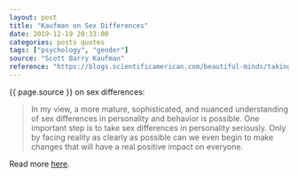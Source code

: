 ```yaml
---
layout: post
title: "Kaufman on Sex Differences"
date: 2019-12-19 20:33:00
categories: posts quotes
tags: ["psychology", "gender"]
source: "Scott Barry Kaufman"
reference: "https://blogs.scientificamerican.com/beautiful-minds/taking-sex-differences-in-personality-seriously/"
---
```


{{ page.source }} on sex differences:

> In my view, a more mature, sophisticated, and nuanced understanding of sex differences in personality and behavior is possible. One important step is to take sex differences in personality seriously. Only by facing reality as clearly as possible can we even begin to make changes that will have a real positive impact on everyone.

Read more [here]({{page.reference}}).
